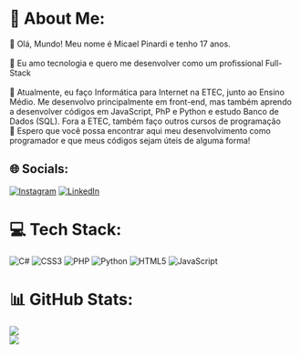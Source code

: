 # 💫 About Me:
👋 Olá, Mundo! Meu nome é Micael Pinardi e tenho 17 anos.<br><br>👀 Eu amo tecnologia e quero me desenvolver como um profissional Full-Stack<br><br>🌱 Atualmente, eu faço Informática para Internet na ETEC, junto ao Ensino Médio. Me desenvolvo principalmente em front-end, mas também aprendo a desenvolver códigos em JavaScript, PhP e Python e estudo Banco de Dados (SQL). Fora a ETEC, também faço outros cursos de programação<br>💞️ Espero que você possa encontrar aqui meu desenvolvimento como programador e que meus códigos sejam úteis de alguma forma!


## 🌐 Socials:
[![Instagram](https://img.shields.io/badge/Instagram-%23E4405F.svg?logo=Instagram&logoColor=white)](https://instagram.com/micaelpinardi) [![LinkedIn](https://img.shields.io/badge/LinkedIn-%230077B5.svg?logo=linkedin&logoColor=white)](https://linkedin.com/in/micaelpinardi) 

# 💻 Tech Stack:
![C#](https://img.shields.io/badge/c%23-%23239120.svg?style=for-the-badge&logo=c-sharp&logoColor=white) ![CSS3](https://img.shields.io/badge/css3-%231572B6.svg?style=for-the-badge&logo=css3&logoColor=white) ![PHP](https://img.shields.io/badge/php-%23777BB4.svg?style=for-the-badge&logo=php&logoColor=white) ![Python](https://img.shields.io/badge/python-3670A0?style=for-the-badge&logo=python&logoColor=ffdd54) ![HTML5](https://img.shields.io/badge/html5-%23E34F26.svg?style=for-the-badge&logo=html5&logoColor=white) ![JavaScript](https://img.shields.io/badge/javascript-%23323330.svg?style=for-the-badge&logo=javascript&logoColor=%23F7DF1E)
# 📊 GitHub Stats:
![](https://github-readme-streak-stats.herokuapp.com/?user=MicaelPinardi&theme=dark&hide_border=false)<br/>
![](https://github-readme-stats.vercel.app/api/top-langs/?username=MicaelPinardi&theme=dark&hide_border=false&include_all_commits=false&count_private=false&layout=compact)

<!-- Proudly created with GPRM ( https://gprm.itsvg.in ) -->
